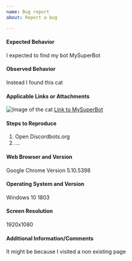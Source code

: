 ```yaml
---
name: Bug report
about: Report a bug

---
```


#### Expected Behavior

I expected to find my bot MySuperBot

#### Observed Behavior

Instead I found this cat

#### Applicable Links or Attachments

![Image of the cat](https://discordbots.org/images/error.jpg)
[Link to MySuperBot](https://discordbots.org/bots/mysuperbot)

#### Steps to Reproduce

1. Open Discordbots.org
2. ...

#### Web Browser and Version

Google Chrome Version 5.10.5398

#### Operating System and Version

Windows 10 1803

#### Screen Resolution

1920x1080

#### Additional Information/Comments

It might be because I visited a non existing page
